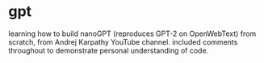 # gpt
learning how to build nanoGPT (reproduces GPT-2 on OpenWebText) from scratch, from Andrej Karpathy YouTube channel. included comments throughout to demonstrate personal understanding of code.
